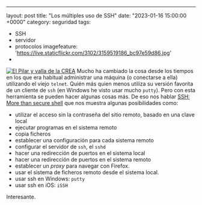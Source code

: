 ---
layout: post
title: "Los múltiples uso de SSH"
date: "2023-01-16 15:00:00 +0000"
category: seguridad
tags:
- SSH
- servidor
- protocolos
imagefeature: 'https://live.staticflickr.com/3102/3159519186_bc97e59d86.jpg'
-
<a href="https://www.flickr.com/photos/fernand0/3159519186/" title="El Pilar y valla de la CREA "><img src="https://live.staticflickr.com/3102/3159519186_bc97e59d86.jpg" alt="El Pilar y valla de la CREA " class="img-responsive img-centered"></a>
Mucho ha cambiado la cosa desde los tiempos en los que era habitual administrar una máquina (o conectarse a ella) utilizando el viejo `telnet`. Quién más quien menos utiliza su versión favorita de un cliente de `ssh` (en Windows he visto usar mucho `putty`).
Pero con esta herramienta se pueden hacer algunas cosas más. De eso nos hablar [SSH: More than secure shell](https://matt.might.net/articles/ssh-hacks/) que nos muestra algunas posibilidades como:

- utilizar el acceso sin la contraseña del sitio remoto, basado en una clave local
- ejecutar programas en el sistema remoto
- copia ficheros
- establecer una configuración para cada sistema remoto
- configurar el servidor de `ssh`, el `sshd`
- hacer una redirección de puertos en el sistema local
- hacer una redirección de puertos en el sistema remoto
- establecer un *proxy* para navegar con Firefox.
- usar el sistema de ficheros remoto desde el sistema local.
- usar ssh en Windows: `putty`
- usar ssh en iOS: `iSSH`

Interesante.
